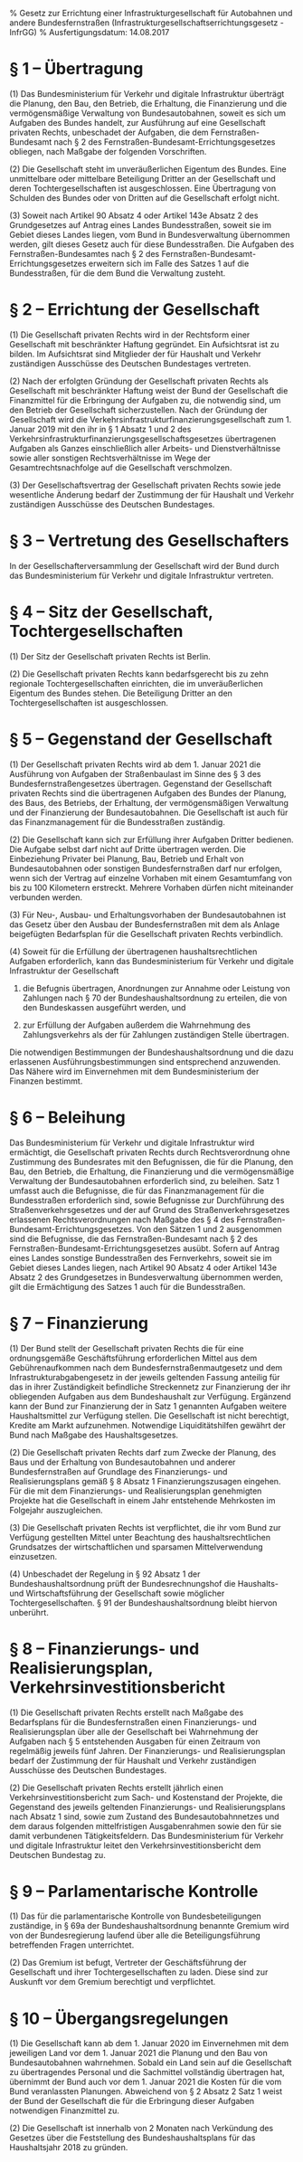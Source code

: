 % Gesetz zur Errichtung einer Infrastrukturgesellschaft für Autobahnen und andere Bundesfernstraßen  (Infrastrukturgesellschaftserrichtungsgesetz - InfrGG)
% Ausfertigungsdatum: 14.08.2017
 
# § 1 – Übertragung

(1) Das Bundesministerium für Verkehr und digitale Infrastruktur überträgt die Planung, den Bau, den Betrieb, die Erhaltung, die Finanzierung und die vermögensmäßige Verwaltung von Bundesautobahnen, soweit es sich um Aufgaben des Bundes handelt, zur Ausführung auf eine Gesellschaft privaten Rechts, unbeschadet der Aufgaben, die dem Fernstraßen-Bundesamt nach § 2 des Fernstraßen-Bundesamt-Errichtungsgesetzes obliegen, nach Maßgabe der folgenden Vorschriften.

(2) Die Gesellschaft steht im unveräußerlichen Eigentum des Bundes. Eine unmittelbare oder mittelbare Beteiligung Dritter an der Gesellschaft und deren Tochtergesellschaften ist ausgeschlossen. Eine Übertragung von Schulden des Bundes oder von Dritten auf die Gesellschaft erfolgt nicht.

(3) Soweit nach Artikel 90 Absatz 4 oder Artikel 143e Absatz 2 des Grundgesetzes auf Antrag eines Landes Bundesstraßen, soweit sie im Gebiet dieses Landes liegen, vom Bund in Bundesverwaltung übernommen werden, gilt dieses Gesetz auch für diese Bundesstraßen. Die Aufgaben des Fernstraßen-Bundesamtes nach § 2 des Fernstraßen-Bundesamt-Errichtungsgesetzes erweitern sich im Falle des Satzes 1 auf die Bundesstraßen, für die dem Bund die Verwaltung zusteht.

# § 2 – Errichtung der Gesellschaft

(1) Die Gesellschaft privaten Rechts wird in der Rechtsform einer Gesellschaft mit beschränkter Haftung gegründet. Ein Aufsichtsrat ist zu bilden. Im Aufsichtsrat sind Mitglieder der für Haushalt und Verkehr zuständigen Ausschüsse des Deutschen Bundestages vertreten.

(2) Nach der erfolgten Gründung der Gesellschaft privaten Rechts als Gesellschaft mit beschränkter Haftung weist der Bund der Gesellschaft die Finanzmittel für die Erbringung der Aufgaben zu, die notwendig sind, um den Betrieb der Gesellschaft sicherzustellen. Nach der Gründung der Gesellschaft wird die Verkehrsinfrastrukturfinanzierungsgesellschaft zum 1. Januar 2019 mit den ihr in § 1 Absatz 1 und 2 des Verkehrsinfrastrukturfinanzierungsgesellschaftsgesetzes übertragenen Aufgaben als Ganzes einschließlich aller Arbeits- und Dienstverhältnisse sowie aller sonstigen Rechtsverhältnisse im Wege der Gesamtrechtsnachfolge auf die Gesellschaft verschmolzen.

(3) Der Gesellschaftsvertrag der Gesellschaft privaten Rechts sowie jede wesentliche Änderung bedarf der Zustimmung der für Haushalt und Verkehr zuständigen Ausschüsse des Deutschen Bundestages.

# § 3 – Vertretung des Gesellschafters

In der Gesellschafterversammlung der Gesellschaft wird der Bund durch das Bundesministerium für Verkehr und digitale Infrastruktur vertreten.

# § 4 – Sitz der Gesellschaft, Tochtergesellschaften

(1) Der Sitz der Gesellschaft privaten Rechts ist Berlin.

(2) Die Gesellschaft privaten Rechts kann bedarfsgerecht bis zu zehn regionale Tochtergesellschaften einrichten, die im unveräußerlichen Eigentum des Bundes stehen. Die Beteiligung Dritter an den Tochtergesellschaften ist ausgeschlossen.

# § 5 – Gegenstand der Gesellschaft

(1) Der Gesellschaft privaten Rechts wird ab dem 1. Januar 2021 die Ausführung von Aufgaben der Straßenbaulast im Sinne des § 3 des Bundesfernstraßengesetzes übertragen. Gegenstand der Gesellschaft privaten Rechts sind die übertragenen Aufgaben des Bundes der Planung, des Baus, des Betriebs, der Erhaltung, der vermögensmäßigen Verwaltung und der Finanzierung der Bundesautobahnen. Die Gesellschaft ist auch für das Finanzmanagement für die Bundesstraßen zuständig.

(2) Die Gesellschaft kann sich zur Erfüllung ihrer Aufgaben Dritter bedienen. Die Aufgabe selbst darf nicht auf Dritte übertragen werden. Die Einbeziehung Privater bei Planung, Bau, Betrieb und Erhalt von Bundesautobahnen oder sonstigen Bundesfernstraßen darf nur erfolgen, wenn sich der Vertrag auf einzelne Vorhaben mit einem Gesamtumfang von bis zu 100 Kilometern erstreckt. Mehrere Vorhaben dürfen nicht miteinander verbunden werden.

(3) Für Neu-, Ausbau- und Erhaltungsvorhaben der Bundesautobahnen ist das Gesetz über den Ausbau der Bundesfernstraßen mit dem als Anlage beigefügten Bedarfsplan für die Gesellschaft privaten Rechts verbindlich.

(4) Soweit für die Erfüllung der übertragenen haushaltsrechtlichen Aufgaben erforderlich, kann das Bundesministerium für Verkehr und digitale Infrastruktur der Gesellschaft

1. die Befugnis übertragen, Anordnungen zur Annahme oder Leistung von Zahlungen nach § 70 der Bundeshaushaltsordnung zu erteilen, die von den Bundeskassen ausgeführt werden, und

2. zur Erfüllung der Aufgaben außerdem die Wahrnehmung des Zahlungsverkehrs als der für Zahlungen zuständigen Stelle übertragen.

Die notwendigen Bestimmungen der Bundeshaushaltsordnung und die dazu erlassenen Ausführungsbestimmungen sind entsprechend anzuwenden. Das Nähere wird im Einvernehmen mit dem Bundesministerium der Finanzen bestimmt.

# § 6 – Beleihung

Das Bundesministerium für Verkehr und digitale Infrastruktur wird ermächtigt, die Gesellschaft privaten Rechts durch Rechtsverordnung ohne Zustimmung des Bundesrates mit den Befugnissen, die für die Planung, den Bau, den Betrieb, die Erhaltung, die Finanzierung und die vermögensmäßige Verwaltung der Bundesautobahnen erforderlich sind, zu beleihen. Satz 1 umfasst auch die Befugnisse, die für das Finanzmanagement für die Bundesstraßen erforderlich sind, sowie Befugnisse zur Durchführung des Straßenverkehrsgesetzes und der auf Grund des Straßenverkehrsgesetzes erlassenen Rechtsverordnungen nach Maßgabe des § 4 des Fernstraßen-Bundesamt-Errichtungsgesetzes. Von den Sätzen 1 und 2 ausgenommen sind die Befugnisse, die das Fernstraßen-Bundesamt nach § 2 des Fernstraßen-Bundesamt-Errichtungsgesetzes ausübt. Sofern auf Antrag eines Landes sonstige Bundesstraßen des Fernverkehrs, soweit sie im Gebiet dieses Landes liegen, nach Artikel 90 Absatz 4 oder Artikel 143e Absatz 2 des Grundgesetzes in Bundesverwaltung übernommen werden, gilt die Ermächtigung des Satzes 1 auch für die Bundesstraßen.

# § 7 – Finanzierung

(1) Der Bund stellt der Gesellschaft privaten Rechts die für eine ordnungsgemäße Geschäftsführung erforderlichen Mittel aus dem Gebührenaufkommen nach dem Bundesfernstraßenmautgesetz und dem Infrastrukturabgabengesetz in der jeweils geltenden Fassung anteilig für das in ihrer Zuständigkeit befindliche Streckennetz zur Finanzierung der ihr obliegenden Aufgaben aus dem Bundeshaushalt zur Verfügung. Ergänzend kann der Bund zur Finanzierung der in Satz 1 genannten Aufgaben weitere Haushaltsmittel zur Verfügung stellen. Die Gesellschaft ist nicht berechtigt, Kredite am Markt aufzunehmen. Notwendige Liquiditätshilfen gewährt der Bund nach Maßgabe des Haushaltsgesetzes.

(2) Die Gesellschaft privaten Rechts darf zum Zwecke der Planung, des Baus und der Erhaltung von Bundesautobahnen und anderer Bundesfernstraßen auf Grundlage des Finanzierungs- und Realisierungsplans gemäß § 8 Absatz 1 Finanzierungszusagen eingehen. Für die mit dem Finanzierungs- und Realisierungsplan genehmigten Projekte hat die Gesellschaft in einem Jahr entstehende Mehrkosten im Folgejahr auszugleichen.

(3) Die Gesellschaft privaten Rechts ist verpflichtet, die ihr vom Bund zur Verfügung gestellten Mittel unter Beachtung des haushaltsrechtlichen Grundsatzes der wirtschaftlichen und sparsamen Mittelverwendung einzusetzen.

(4) Unbeschadet der Regelung in § 92 Absatz 1 der Bundeshaushaltsordnung prüft der Bundesrechnungshof die Haushalts- und Wirtschaftsführung der Gesellschaft sowie möglicher Tochtergesellschaften. § 91 der Bundeshaushaltsordnung bleibt hiervon unberührt.

# § 8 – Finanzierungs- und Realisierungsplan, Verkehrsinvestitionsbericht

(1) Die Gesellschaft privaten Rechts erstellt nach Maßgabe des Bedarfsplans für die Bundesfernstraßen einen Finanzierungs- und Realisierungsplan über alle der Gesellschaft bei Wahrnehmung der Aufgaben nach § 5 entstehenden Ausgaben für einen Zeitraum von regelmäßig jeweils fünf Jahren. Der Finanzierungs- und Realisierungsplan bedarf der Zustimmung der für Haushalt und Verkehr zuständigen Ausschüsse des Deutschen Bundestages.

(2) Die Gesellschaft privaten Rechts erstellt jährlich einen Verkehrsinvestitionsbericht zum Sach- und Kostenstand der Projekte, die Gegenstand des jeweils geltenden Finanzierungs- und Realisierungsplans nach Absatz 1 sind, sowie zum Zustand des Bundesautobahnnetzes und dem daraus folgenden mittelfristigen Ausgabenrahmen sowie den für sie damit verbundenen Tätigkeitsfeldern. Das Bundesministerium für Verkehr und digitale Infrastruktur leitet den Verkehrsinvestitionsbericht dem Deutschen Bundestag zu.

# § 9 – Parlamentarische Kontrolle

(1) Das für die parlamentarische Kontrolle von Bundesbeteiligungen zuständige, in § 69a der Bundeshaushaltsordnung benannte Gremium wird von der Bundesregierung laufend über alle die Beteiligungsführung betreffenden Fragen unterrichtet.

(2) Das Gremium ist befugt, Vertreter der Geschäftsführung der Gesellschaft und ihrer Tochtergesellschaften zu laden. Diese sind zur Auskunft vor dem Gremium berechtigt und verpflichtet.

# § 10 – Übergangsregelungen

(1) Die Gesellschaft kann ab dem 1. Januar 2020 im Einvernehmen mit dem jeweiligen Land vor dem 1. Januar 2021 die Planung und den Bau von Bundesautobahnen wahrnehmen. Sobald ein Land sein auf die Gesellschaft zu übertragendes Personal und die Sachmittel vollständig übertragen hat, übernimmt der Bund auch vor dem 1. Januar 2021 die Kosten für die vom Bund veranlassten Planungen. Abweichend von § 2 Absatz 2 Satz 1 weist der Bund der Gesellschaft die für die Erbringung dieser Aufgaben notwendigen Finanzmittel zu.

(2) Die Gesellschaft ist innerhalb von 2 Monaten nach Verkündung des Gesetzes über die Feststellung des Bundeshaushaltsplans für das Haushaltsjahr 2018 zu gründen.
